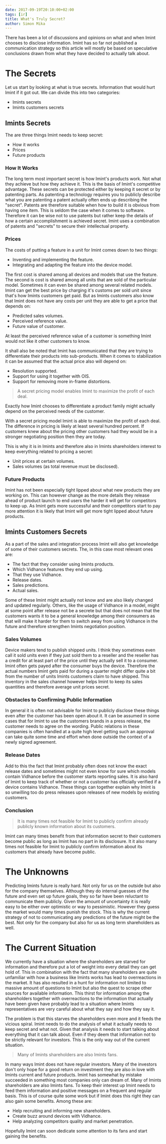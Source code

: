 ```yaml
---
date: 2017-09-19T20:10:00+02:00
tags: [ir]
title: What's Truly Secret?
author: Simon Mika
---
```

There has been a lot of discussions and opinions on what and when Imint chooses to disclose information. Imint has so far not published a communication strategy so this article will mostly be based on speculative conclusions drawn from what they have decided to actually talk about.

# The Secrets

Let us start by looking at what is true secrets. Information that would hurt Imint if it got out. We can divide this into two categories:

- Imints secrets
- Imints customers secrets

## Imints Secrets

The are three things Imint needs to keep secret:

- How it works
- Prices
- Future products

### How It Works

The long term most important secret is how Imint's products work. Not what they achieve but how they achieve it. This is the basis of Imint's competitive advantage. These secrets can be protected either by keeping it secret or by patenting parts. As patenting a technology requires you to publicly describe what you are patenting a patent actually often ends up describing the "secret". Patents are therefore suitable when how to build it is obvious from having one item. This is seldom the case when it comes to software. Therefore it can be wise not to use patents but rather keep the details of how a certain accomplishment is achieved secret. Imint uses a combination of patents and "secrets" to secure their intellectual property.

### Prices

The costs of putting a feature in a unit for Imint comes down to two things:

- Inventing and implementing the feature.
- Integrating and adapting the feature into the device model.

The first cost is shared among all devices and models that use the feature. The second is cost is shared among all units that are sold of the particular model. Sometimes it can even be shared among several related models. Imint can get the best price by charging it's customs per sold unit since that's how Imints customers get paid. But as Imints customers also know that Imint does not have any costs per unit they are able to get a price that depends on:

- Predicted sales volumes.
- Perceived reference value.
- Future value of customer.

At least the perceived reference value of a customer is something Imint would not like it other customers to know.

It shall also be noted that Imint has communicated that they are trying to differentiate their products into sub-products. When it comes to stabilization it can be assumed that the actual price also will depend on:

- Resolution supported.
- Support for using it together with OIS.
- Support for removing more in-frame distortions.

> A secret pricing model enables Imint to maximize the profit of each deal.

Exactly how Imint chooses to differentiate a product family might actually depend on the perceived needs of the customer.

With a secret pricing model Imint is able to maximize the profit of each deal. The difference in pricing is likely at least several hundred percent. If customers knew about the pricing other customers had they would be in a stronger negotiating position then they are today.

This is why it is in Imints and therefore also in Imints shareholders interest to keep everything related to pricing a secret:

- Unit prices at certain volumes.
- Sales volumes (as total revenue must be disclosed).

### Future Products

Imint has not been especially tight lipped about what new products they are working on. This can however change as the more details they release ahead of product launch to end users the harder it will get for competitors to keep up. As Imint gets more successful and their competitors start to pay more attention it is likely that Imint will get more tight lipped about future products.

## Imints Customers Secrets

As a part of the sales and integration process Imint will also get knowledge of some of their customers secrets. The, in this case most relevant ones are:

- The fact that they consider using Imints products.
- Which Vidhance features they end up using.
- That they use Vidhance.
- Release dates.
- Sales predictions.
- Actual sales.

Some of these Imint might actually not know and are also likely changed and updated regularly. Others, like the usage of Vidhance in a model, might at some point after release not be a secrete but that does not mean that the customers wants it to be a general knowledge among their consumers as that will make it harder for them to switch away from using Vidhance in the future and therefore strengthen Imints negotiation position.

### Sales Volumes

Device makers tend to publish shipped units. I think they sometimes even call it sold units even if they just sold them to a reseller and the reseller has a credit for at least part of the price until they actually sell it to a consumer. Imint often gets payed after the consumer buys the device. Therefore the actual numbers Imint gets paid for during a quarter might differ quite a bit from the number of units Imints customers claim to have shipped. This inventory in the sales channel however helps Imint to keep its sales quantities and therefore average unit prices secret.

### Obstacles to Confirming Public Information

In general it is often not advisable for Imint to publicly disclose these things even after the customer has been open about it. It can be assumed in some cases that for Imint to use the customers brands in a press release, the customer needs to agree on the wording. Public relations in these companies is often handled at a quite high level getting such an approval can take quite some time and effort when done outside the context of a newly signed agreement.

### Release Dates

Add to this the fact that Imint probably often does not know the exact release dates and sometimes might not even know for sure which models contain Vidhance before the customer starts reporting sales. It is also hard of Imint to keep track of whether or not a customer has officially verified if a device contains Vidhance. These things can together explain why Imint is so unwilling too do press releases upon releases of new models by existing customers.

### Conclusion

> It is many times not feasible for Imint to publicly confirm already publicly known information about its customers.

Imint can many times benefit from that information secret to their customers become public as long as Imint has no part in its disclosure. It it also many times not feasible for Imint to publicly confirm information about its customers that already have become public.

# The Unknowns

Predicting Imints future is really hard. Not only for us on the outside but also for the company themselves. Although they do internal guesses of the future and even set up future goals, they so far have been reluctant to communicate them publicly. Given the amount of uncertainty it is really easy to be either over optimistic or way to pessimistic. However they guess the market would many times punish the stock. This is why the current strategy of not to communicating any predictions of the future might be the best. Not only for the company but also for us as long term shareholders as well.

# The Current Situation

We currently have a situation where the shareholders are starved for information and therefore put a lot of weight into every detail they can get hold of. This in combination with the fact that many shareholders are quite unfamiliar with how a business like Imints works has lead to overreactions in the market. It has also resulted in a hunt for information not limited to massive amount of questions to Imint but also the quest to scrape other sources for available information. This thirst for information among the shareholders together with overreactions to the information that actually have been given have probably lead to a situation where Imints representatives are very careful about what they say and how they say it.

The problem is that this starves the shareholders even more and it feeds the vicious spiral. Imint needs to do the analysis of what it actually needs to keep secret and what not. Given that analysis it needs to start talking about everything that it can talk about. Even if they deem that information not to be strictly relevant for investors. This is the only way out of the current situation.

> Many of Imints shareholders are also Imints fans.

In many ways Imint does not have regular investors. Many of the investors don't only hope for a good return on investment they are also in love with Imints current and future products. Imint has somewhat by mistake succeeded in something most companies only can dream of. Many of Imints shareholders are also Imints fans. To keep their interest up Imint needs to feed them information and positive messages on a frequent and regular basis. This is of course quite some work but if Imint does this right they can also gain some benefits. Among these are:

- Help recruiting and informing new shareholders.
- Create buzz around devices with Vidhance.
- Help analyzing competitors quality and market penetration.

Hopefully Imint can soon dedicate some attention to its fans and start gaining the benefits.
